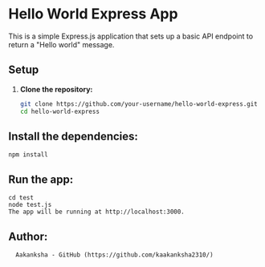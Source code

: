 # Hello World Express App

This is a simple Express.js application that sets up a basic API endpoint to return a "Hello world" message.

## Setup

1. **Clone the repository:**
   ```sh
   git clone https://github.com/your-username/hello-world-express.git
   cd hello-world-express
## Install the dependencies:
    npm install
  
 ## Run the app:
    cd test
    node test.js
    The app will be running at http://localhost:3000.
##  Author:
      Aakanksha - GitHub (https://github.com/kaakanksha2310/)



